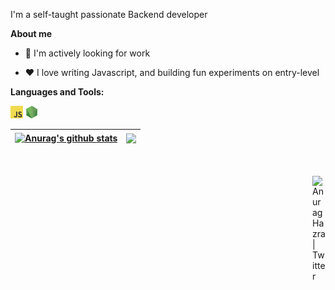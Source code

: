 

I'm a self-taught passionate Backend developer 

**About me**

- 💼 I'm actively looking for work

- ❤️ I love writing Javascript, and building fun experiments on entry-level



**Languages and Tools:**  

<code><img height="20" src="https://raw.githubusercontent.com/github/explore/80688e429a7d4ef2fca1e82350fe8e3517d3494d/topics/javascript/javascript.png"></code>
<code><img height="20" src="https://raw.githubusercontent.com/github/explore/80688e429a7d4ef2fca1e82350fe8e3517d3494d/topics/nodejs/nodejs.png"></code>    


| <a href="https://github.com/awahids/awahids"><img align="center" src="https://github-readme-stats.vercel.app/api?username=awahids&show_icons=true&include_all_commits=true&theme=calm&hide_border=true" alt="Anurag's github stats" /></a> | <a href="https://github.com/awahids/github-readme-stats"><img align="center" src="https://github-readme-stats.vercel.app/api/top-langs/?username=awahids&layout=compact&theme=calm&hide_border=true" /></a> |
| ------------- | ------------- |

<br />
<br />

<a href="https://twitter.com/awahids_">
  <img align="right" alt="Anurag Hazra | Twitter" width="21px" src="https://raw.githubusercontent.com/anuraghazra/anuraghazra/master/assets/twitter.svg" />
</a>
